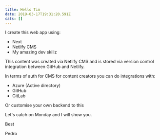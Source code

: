 ```yaml
---
title: Hello Tim
date: 2019-03-17T19:31:20.591Z
cats: []
---
```

I create this web app using:

* Next
* Netlify CMS
* My amazing dev skillz

This content was created via Netlify CMS and is stored via version control integration between GitHub and Netlify.

In terms of auth for CMS for content creators you can do integrations with:

* Azure (Active directory)
* GitHub
* GitLab

Or customise your own backend to this

Let's catch on Monday and I will show you.

Best

Pedro